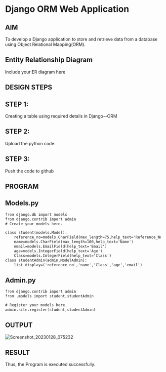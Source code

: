 # Django ORM Web Application

## AIM
To develop a Django application to store and retrieve data from a database using Object Relational Mapping(ORM).

## Entity Relationship Diagram

Include your ER diagram here

## DESIGN STEPS

## STEP 1:
Creating a table using required details in Django--ORM

## STEP 2:
Upload the python code.

## STEP 3:
Push the code to github
## PROGRAM
## Models.py
```html
from django.db import models
from django.contrib import admin
# Create your models here.

class student(models.Model):
    reference_no=models.CharField(max_length=75,help_text='Reference_No.')
    name=models.CharField(max_length=100,help_text='Name')
    email=models.EmailField(help_text='Email')
    age=models.IntegerField(help_text='Age')
    Class=models.IntegerField(help_text='Class')
class studentAdmin(admin.ModelAdmin):
    list_display=('reference_no','name','Class','age','email')
```
## Admin.py
```html
from django.contrib import admin
from .models import student,studentAdmin

# Register your models here.
admin.site.register(student,studentAdmin)
```
## OUTPUT
![Screenshot_20230128_075232](https://user-images.githubusercontent.com/118708024/215237422-d82e81d8-56c6-43a0-b6c8-4285b40f3326.png)


## RESULT
Thus, the Program is executed successfully.
